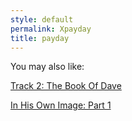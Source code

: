 ```yaml
---
style: default
permalink: Xpayday
title: payday
---
```

You may also like:

[Track 2: The Book Of Dave](http://scp-wiki.net/the-book-of-dave)

[In His Own Image: Part 1](http://scp-wiki.net/in-his-own-image-part-1)
